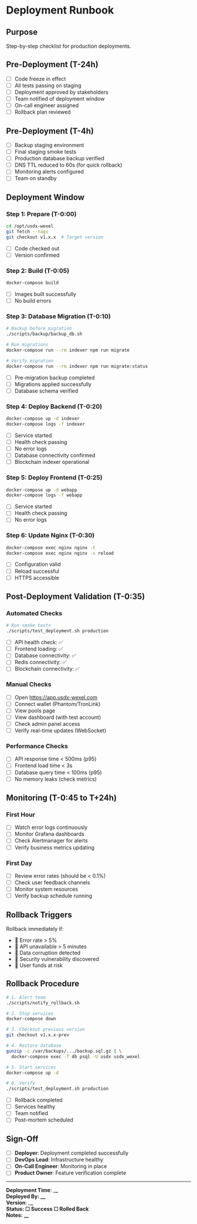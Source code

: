 # Deployment Runbook

## Purpose

Step-by-step checklist for production deployments.

## Pre-Deployment (T-24h)

- [ ] Code freeze in effect
- [ ] All tests passing on staging
- [ ] Deployment approved by stakeholders
- [ ] Team notified of deployment window
- [ ] On-call engineer assigned
- [ ] Rollback plan reviewed

## Pre-Deployment (T-4h)

- [ ] Backup staging environment
- [ ] Final staging smoke tests
- [ ] Production database backup verified
- [ ] DNS TTL reduced to 60s (for quick rollback)
- [ ] Monitoring alerts configured
- [ ] Team on standby

## Deployment Window

### Step 1: Prepare (T-0:00)

```bash
cd /opt/usdx-wexel
git fetch --tags
git checkout v1.x.x  # Target version
```

- [ ] Code checked out
- [ ] Version confirmed

### Step 2: Build (T-0:05)

```bash
docker-compose build
```

- [ ] Images built successfully
- [ ] No build errors

### Step 3: Database Migration (T-0:10)

```bash
# Backup before migration
./scripts/backup/backup_db.sh

# Run migrations
docker-compose run --rm indexer npm run migrate

# Verify migration
docker-compose run --rm indexer npm run migrate:status
```

- [ ] Pre-migration backup completed
- [ ] Migrations applied successfully
- [ ] Database schema verified

### Step 4: Deploy Backend (T-0:20)

```bash
docker-compose up -d indexer
docker-compose logs -f indexer
```

- [ ] Service started
- [ ] Health check passing
- [ ] No error logs
- [ ] Database connectivity confirmed
- [ ] Blockchain indexer operational

### Step 5: Deploy Frontend (T-0:25)

```bash
docker-compose up -d webapp
docker-compose logs -f webapp
```

- [ ] Service started
- [ ] Health check passing
- [ ] No error logs

### Step 6: Update Nginx (T-0:30)

```bash
docker-compose exec nginx nginx -t
docker-compose exec nginx nginx -s reload
```

- [ ] Configuration valid
- [ ] Reload successful
- [ ] HTTPS accessible

## Post-Deployment Validation (T-0:35)

### Automated Checks

```bash
# Run smoke tests
./scripts/test_deployment.sh production
```

- [ ] API health check: ✅
- [ ] Frontend loading: ✅
- [ ] Database connectivity: ✅
- [ ] Redis connectivity: ✅
- [ ] Blockchain connectivity: ✅

### Manual Checks

- [ ] Open https://app.usdx-wexel.com
- [ ] Connect wallet (Phantom/TronLink)
- [ ] View pools page
- [ ] View dashboard (with test account)
- [ ] Check admin panel access
- [ ] Verify real-time updates (WebSocket)

### Performance Checks

- [ ] API response time < 500ms (p95)
- [ ] Frontend load time < 3s
- [ ] Database query time < 100ms (p95)
- [ ] No memory leaks (check metrics)

## Monitoring (T-0:45 to T+24h)

### First Hour

- [ ] Watch error logs continuously
- [ ] Monitor Grafana dashboards
- [ ] Check Alertmanager for alerts
- [ ] Verify business metrics updating

### First Day

- [ ] Review error rates (should be < 0.1%)
- [ ] Check user feedback channels
- [ ] Monitor system resources
- [ ] Verify backup schedule running

## Rollback Triggers

Rollback immediately if:

- 🚨 Error rate > 5%
- 🚨 API unavailable > 5 minutes
- 🚨 Data corruption detected
- 🚨 Security vulnerability discovered
- 🚨 User funds at risk

## Rollback Procedure

```bash
# 1. Alert team
./scripts/notify_rollback.sh

# 2. Stop services
docker-compose down

# 3. Checkout previous version
git checkout v1.x.x-prev

# 4. Restore database
gunzip -c /var/backups/.../backup.sql.gz | \
  docker-compose exec -T db psql -U usdx usdx_wexel

# 5. Start services
docker-compose up -d

# 6. Verify
./scripts/test_deployment.sh production
```

- [ ] Rollback completed
- [ ] Services healthy
- [ ] Team notified
- [ ] Post-mortem scheduled

## Sign-Off

- [ ] **Deployer**: Deployment completed successfully
- [ ] **DevOps Lead**: Infrastructure healthy
- [ ] **On-Call Engineer**: Monitoring in place
- [ ] **Product Owner**: Feature verification complete

---

**Deployment Time**: \_**\_  
**Deployed By**: \_\_**  
**Version**: \_**\_  
**Status**: ☐ Success ☐ Rolled Back  
**Notes**: \_\_**

